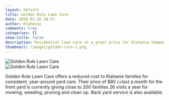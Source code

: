 ```yaml
---
layout: default
title: Golden Rule Lawn Care
date: 2020-01-26 20:27
author: Klahanie
comments: true
categories: []
show-title: false
description: Residential lawn care at a great price for Klahanie homeowners. 
thumbnail: /images/golden-rule-1.png
---
```

<div id="carousel" class="carousel slide" data-ride="carousel">
  <div class="carousel-inner">
    <div class="carousel-item active">
      <img class="d-block w-100" src="{{site.url}}images/golden-rule-1.png" alt="Golden Rule Lawn Care">
    </div>
    <div class="carousel-item">
      <img class="d-block w-100" src="{{site.url}}images/golden-rule-2.png" alt="Golden Rule Lawn Care">
    </div>
</div>

Golden Rule Lawn Care offers a reduced cost to Klahanie families for consistent, year-around yard care. Their price of $80 (+tax) a month for the front yard is currently giving close to 200 families 26 visits a year for mowing, weeding, pruning and clean up. Back yard service is also available.